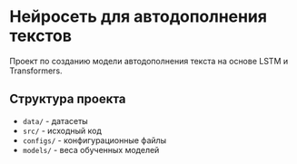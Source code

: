 # Нейросеть для автодополнения текстов

Проект по созданию модели автодополнения текста на основе LSTM и Transformers.

## Структура проекта
- `data/` - датасеты
- `src/` - исходный код
- `configs/` - конфигурационные файлы
- `models/` - веса обученных моделей